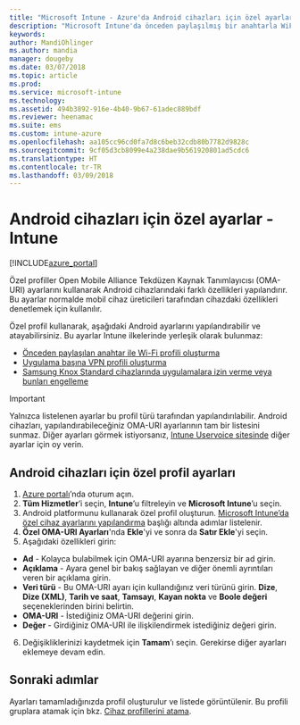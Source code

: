 ```yaml
---
title: "Microsoft Intune - Azure'da Android cihazları için özel ayarlar ekleme | Microsoft Docs"
description: "Microsoft Intune'da önceden paylaşılmış bir anahtarla WiFi profili oluşturmak, uygulama başına VPN profili oluşturmak veya Samsung Knox Standard cihazlarında uygulamalara izin vermek/engellemek için, Android cihazlarına bir özel profil ekleyin veya oluşturun"
keywords: 
author: MandiOhlinger
ms.author: mandia
manager: dougeby
ms.date: 03/07/2018
ms.topic: article
ms.prod: 
ms.service: microsoft-intune
ms.technology: 
ms.assetid: 494b3892-916e-4b40-9b67-61adec889bdf
ms.reviewer: heenamac
ms.suite: ems
ms.custom: intune-azure
ms.openlocfilehash: aa105cc96cd0fa7d8c6beb32cdb80b7782d9828c
ms.sourcegitcommit: 9cf05d3cb8099e4a238dae9b561920801ad5cdc6
ms.translationtype: HT
ms.contentlocale: tr-TR
ms.lasthandoff: 03/09/2018
---
```

# <a name="custom-settings-for-android-devices---intune"></a>Android cihazları için özel ayarlar - Intune

[!INCLUDE[azure_portal](./includes/azure_portal.md)]

Özel profiller Open Mobile Alliance Tekdüzen Kaynak Tanımlayıcısı (OMA-URI) ayarlarını kullanarak Android cihazlarındaki farklı özellikleri yapılandırır. Bu ayarlar normalde mobil cihaz üreticileri tarafından cihazdaki özellikleri denetlemek için kullanılır.

Özel profil kullanarak, aşağıdaki Android ayarlarını yapılandırabilir ve atayabilirsiniz. Bu ayarlar Intune ilkelerinde yerleşik olarak bulunmaz:

- [Önceden paylaşılan anahtar ile Wi-Fi profili oluşturma](/intune/wi-fi-profile-shared-key)
- [Uygulama başına VPN profili oluşturma](/intune/android-pulse-secure-per-app-vpn)
- [Samsung Knox Standard cihazlarında uygulamalara izin verme veya bunları engelleme](/intune/samsung-knox-apps-allow-block)

>[!IMPORTANT]
> Yalnızca listelenen ayarlar bu profil türü tarafından yapılandırılabilir. Android cihazları, yapılandırabileceğiniz OMA-URI ayarlarının tam bir listesini sunmaz. Diğer ayarları görmek istiyorsanız, [Intune Uservoice sitesinde](https://microsoftintune.uservoice.com/forums/291681-ideas) diğer ayarlar için oy verin.

## <a name="custom-profile-settings-for-android-devices"></a>Android cihazları için özel profil ayarları

1. [Azure portalı](https://portal.azure.com)’nda oturum açın. 
2. **Tüm Hizmetler**’i seçin, **Intune**’u filtreleyin ve **Microsoft Intune**’u seçin.
3. Android platformunu kullanarak özel profil oluşturun. [Microsoft Intune’da özel cihaz ayarlarını yapılandırma](custom-settings-configure.md) başlığı altında adımlar listelenir.
4. **Özel OMA-URI Ayarları**'nda **Ekle**'yi ve sonra da **Satır Ekle**'yi seçin.
5. Aşağıdaki özellikleri girin:

  - **Ad** - Kolayca bulabilmek için OMA-URI ayarına benzersiz bir ad girin.
  - **Açıklama** - Ayara genel bir bakış sağlayan ve diğer önemli ayrıntıları veren bir açıklama girin.
  - **Veri türü** - Bu OMA-URI ayarı için kullandığınız veri türünü girin. **Dize**, **Dize (XML)**, **Tarih ve saat**, **Tamsayı**, **Kayan nokta** ve **Boole değeri** seçeneklerinden birini belirtin.
  - **OMA-URI** - İstediğiniz OMA-URI değerini girin.
  - **Değer** - Girdiğiniz OMA-URI ile ilişkilendirmek istediğiniz değeri girin.

6. Değişikliklerinizi kaydetmek için **Tamam**’ı seçin. Gerekirse diğer ayarları eklemeye devam edin.

## <a name="next-steps"></a>Sonraki adımlar

Ayarları tamamladığınızda profil oluşturulur ve listede görüntülenir. Bu profili gruplara atamak için bkz. [Cihaz profillerini atama](device-profile-assign.md).
